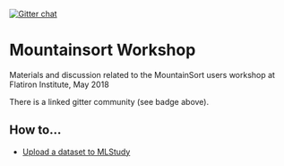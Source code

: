 [![Gitter chat](https://badges.gitter.im/gitterHQ/gitter.png)](https://gitter.im/magland/mountainsort-workshop)

# Mountainsort Workshop

Materials and discussion related to the MountainSort users workshop at Flatiron Institute, May 2018

There is a linked gitter community (see badge above).

## How to...

* [Upload a dataset to MLStudy](docs/upload.md)
